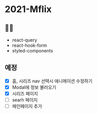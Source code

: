 # 2021-Mflix

## 🧑‍💻

- react-query
- react-hook-form
- styled-components

## 예정

- [x] 홈, 시리즈 nav 선택시 애니메이션 수정하기
- [x] Modal에 정보 불러오기
- [x] 시리즈 페이지
- [ ] searh 페이지
- [ ] 메인페이지 추가
